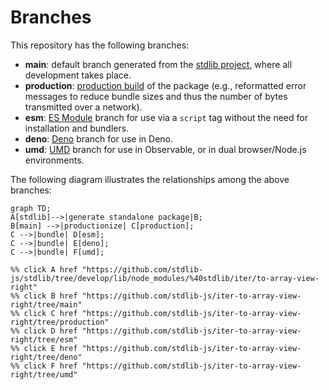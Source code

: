 <!--

@license Apache-2.0

Copyright (c) 2022 The Stdlib Authors.

Licensed under the Apache License, Version 2.0 (the "License");
you may not use this file except in compliance with the License.
You may obtain a copy of the License at

    http://www.apache.org/licenses/LICENSE-2.0

Unless required by applicable law or agreed to in writing, software
distributed under the License is distributed on an "AS IS" BASIS,
WITHOUT WARRANTIES OR CONDITIONS OF ANY KIND, either express or implied.
See the License for the specific language governing permissions and
limitations under the License.

-->

# Branches

This repository has the following branches:

-   **main**: default branch generated from the [stdlib project][stdlib-url], where all development takes place.
-   **production**: [production build][production-url] of the package (e.g., reformatted error messages to reduce bundle sizes and thus the number of bytes transmitted over a network).
-   **esm**: [ES Module][esm-url] branch for use via a `script` tag without the need for installation and bundlers.
-   **deno**: [Deno][deno-url] branch for use in Deno.
-   **umd**: [UMD][umd-url] branch for use in Observable, or in dual browser/Node.js environments.

The following diagram illustrates the relationships among the above branches:

```mermaid
graph TD;
A[stdlib]-->|generate standalone package|B;
B[main] -->|productionize| C[production];
C -->|bundle| D[esm];
C -->|bundle| E[deno];
C -->|bundle| F[umd];

%% click A href "https://github.com/stdlib-js/stdlib/tree/develop/lib/node_modules/%40stdlib/iter/to-array-view-right"
%% click B href "https://github.com/stdlib-js/iter-to-array-view-right/tree/main"
%% click C href "https://github.com/stdlib-js/iter-to-array-view-right/tree/production"
%% click D href "https://github.com/stdlib-js/iter-to-array-view-right/tree/esm"
%% click E href "https://github.com/stdlib-js/iter-to-array-view-right/tree/deno"
%% click F href "https://github.com/stdlib-js/iter-to-array-view-right/tree/umd"
```

[stdlib-url]: https://github.com/stdlib-js/stdlib/tree/develop/lib/node_modules/%40stdlib/iter/to-array-view-right
[production-url]: https://github.com/stdlib-js/iter-to-array-view-right/tree/production
[deno-url]: https://github.com/stdlib-js/iter-to-array-view-right/tree/deno
[umd-url]: https://github.com/stdlib-js/iter-to-array-view-right/tree/umd
[esm-url]: https://github.com/stdlib-js/iter-to-array-view-right/tree/esm